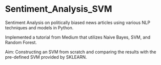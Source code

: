 # Sentiment_Analysis_SVM

Sentiment Analysis on politically biased news articles using various NLP techniques and models in Python.

Implemented a tutorial from Medium that utilizes Naive Bayes, SVM, and Random Forest.

Aim: Constructing an SVM from scratch and comparing the results with the pre-defined SVM provided by SKLEARN.